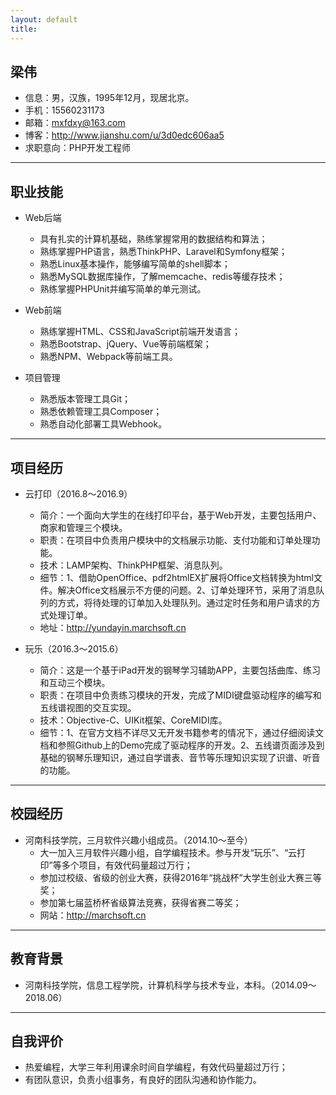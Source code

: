 ```yaml
---
layout: default
title:
---
```

## 梁伟

- 信息：男，汉族，1995年12月，现居北京。
- 手机：15560231173
- 邮箱：mxfdxy@163.com
- 博客：http://www.jianshu.com/u/3d0edc606aa5
- 求职意向：PHP开发工程师

---


## 职业技能

- Web后端
    - 具有扎实的计算机基础，熟练掌握常用的数据结构和算法；
    - 熟练掌握PHP语言，熟悉ThinkPHP、Laravel和Symfony框架；
    - 熟悉Linux基本操作，能够编写简单的shell脚本；
    - 熟悉MySQL数据库操作，了解memcache、redis等缓存技术；
    - 熟练掌握PHPUnit并编写简单的单元测试。

- Web前端
    - 熟练掌握HTML、CSS和JavaScript前端开发语言；
    - 熟悉Bootstrap、jQuery、Vue等前端框架；
    - 熟悉NPM、Webpack等前端工具。

- 项目管理
    - 熟悉版本管理工具Git；
    - 熟悉依赖管理工具Composer；
    - 熟悉自动化部署工具Webhook。

---


## 项目经历

- 云打印（2016.8～2016.9）
    - 简介：一个面向大学生的在线打印平台，基于Web开发，主要包括用户、商家和管理三个模块。
    - 职责：在项目中负责用户模块中的文档展示功能、支付功能和订单处理功能。
    - 技术：LAMP架构、ThinkPHP框架、消息队列。
    - 细节：1、借助OpenOffice、pdf2htmlEX扩展将Office文档转换为html文件。解决Office文档展示不方便的问题。2、订单处理环节，采用了消息队列的方式，将待处理的订单加入处理队列。通过定时任务和用户请求的方式处理订单。
    - 地址：http://yundayin.marchsoft.cn

- 玩乐（2016.3～2015.6）
    - 简介：这是一个基于iPad开发的钢琴学习辅助APP，主要包括曲库、练习和互动三个模块。
    - 职责：在项目中负责练习模块的开发，完成了MIDI键盘驱动程序的编写和五线谱视图的交互实现。
    - 技术：Objective-C、UIKit框架、CoreMIDI库。
    - 细节：1、在官方文档不详尽又无开发书籍参考的情况下，通过仔细阅读文档和参照Github上的Demo完成了驱动程序的开发。2、五线谱页面涉及到基础的钢琴乐理知识，通过自学谱表、音节等乐理知识实现了识谱、听音的功能。

---


## 校园经历

- 河南科技学院，三月软件兴趣小组成员。（2014.10～至今）
    - 大一加入三月软件兴趣小组，自学编程技术。参与开发“玩乐”、“云打印”等多个项目，有效代码量超过万行；
    - 参加过校级、省级的创业大赛，获得2016年“挑战杯”大学生创业大赛三等奖；
    - 参加第七届蓝桥杯省级算法竞赛，获得省赛二等奖；
    - 网站：http://marchsoft.cn

---


## 教育背景

- 河南科技学院，信息工程学院，计算机科学与技术专业，本科。（2014.09～2018.06）

---


## 自我评价

- 热爱编程，大学三年利用课余时间自学编程，有效代码量超过万行；
- 有团队意识，负责小组事务，有良好的团队沟通和协作能力。
